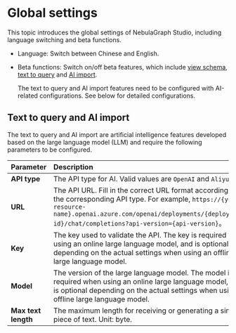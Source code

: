 # Global settings

This topic introduces the global settings of NebulaGraph Studio, including language switching and beta functions.

- Language: Switch between Chinese and English.

- Beta functions: Switch on/off beta features, which include [view schema](manage-schema/st-ug-view-schema.md), [text to query](quick-start/st-ug-console.md) and [AI import](quick-start/st-ug-import-data.md).

  The text to query and AI import features need to be configured with AI-related configurations. See below for detailed configurations.

## Text to query and AI import

The text to query and AI import are artificial intelligence features developed based on the large language model (LLM) and require the following parameters to be configured.

|Parameter|Description|
|:---------|:--|
|**API type**  | The API type for AI. Valid values are `OpenAI` and `Aliyun`.     |
|**URL**       | The API URL. Fill in the correct URL format according to the corresponding API type. For example, `https://{your-resource-name}.openai.azure.com/openai/deployments/{deployment-id}/chat/completions?api-version={api-version}`。  |
|**Key**       | The key used to validate the API. The key is required when using an online large language model, and is optional depending on the actual settings when using an offline large language model.  |
|**Model**     | The version of the large language model. The model is required when using an online large language model, and is optional depending on the actual settings when using an offline large language model.   |
|**Max text length**| The maximum length for receiving or generating a single piece of text. Unit: byte.     |